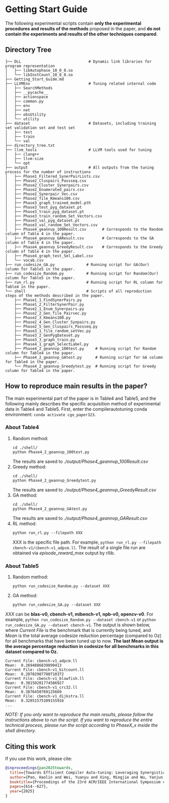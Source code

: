 # Getting Start Guide

The following experimental scripts contain **only the experimental procedures and results of the methods** proposed in the paper, and **do not contain the experiments and results of the other techniques compared**.

## Directory Tree
```
├── DLL                              # Dynamic link libraries for program representation
│   ├── libAutophase_10_0_0.so
│   └── libInstCount_10_0_0.so
├── Getting_Start_Guide.md
├── LLVMEnv                          # Tuning related internal code
│   ├── SearchMethods
│   ├── __pycache__
│   ├── actionspace
│   ├── common.py
│   ├── env
│   ├── net
│   ├── obsUtility
│   └── utility
├── dataset                          # Datasets, including training set validation set and test set
│   ├── test
│   ├── train
│   └── val
├── directory_tree.txt
├── llvm_tools                       # LLVM tools used for tuning
│   ├── clang++
│   ├── llvm-size
│   └── opt
├── output                           # All outputs from the tuning process for the number of instructions
│   ├── Phase1_Filtered_SynerPairLists.csv
│   ├── Phase2_Cluspairs_Passseq.csv
│   ├── Phase2_Cluster_Synerpairs.csv
│   ├── Phase2_Enumerated_pairs.csv
│   ├── Phase2_Synerpair_Vec.csv
│   ├── Phase2_file_Kmeans100.csv
│   ├── Phase3_graph_trained_model.pth
│   ├── Phase3_test_pyg_dataset.pt
│   ├── Phase3_train_pyg_dataset.pt
│   ├── Phase3_train_random_Set_Vectors.csv
│   ├── Phase3_val_pyg_dataset.pt
│   ├── Phase3_val_random_Set_Vectors.csv
│   ├── Phase4_geannvp_100Result.csv       # Corresponds to the Random column of Table 4 in the paper.
│   ├── Phase4_geannvp_GAResult.csv        # Corresponds to the GA column of Table 4 in the paper.
│   ├── Phase4_geannvp_GreedyResult.csv    # Corresponds to the Greedy column of Table 4 in the paper.
│   ├── Phase4_graph_test_Sel_Label.csv
│   └── vocab.csv
├── run_codesize_GA.py              # Running script for GA(Our) column for Table5 in the paper.
├── run_codesize_Random.py          # Running script for Random(Our) column for Table5 in the paper.
├── run_rl.py                       # Running script for RL column for Table4 in the paper.
└── shell                           # Scripts of all reproduction steps of the methods described in the paper.
    ├── Phase1_1_FindSynerPairs.py
    ├── Phase1_2_FilterSynerPair.py
    ├── Phase2_1_Enum_Synerpairs.py
    ├── Phase2_2_Gen_file_Pairvec.py
    ├── Phase2_3_Kmeans100.py
    ├── Phase2_4_Gen_Cluster_Synpairs.py
    ├── Phase2_5_Gen_Cluspairs_Passseq.py
    ├── Phase3_1_file_random_setVec.py
    ├── Phase3_2_GenPygDateset.py
    ├── Phase3_3_graph_train.py
    ├── Phase4_1_graph_SelectLabel.py
    ├── Phase4_2_geannvp_100test.py     # Running script for Random column for Table4 in the paper.
    ├── Phase4_2_geannvp_GAtest.py      # Running script for GA column for Table4 in the paper.
    └── Phase4_2_geannvp_Greedytest.py  # Running script for Greedy column for Table4 in the paper.
```

## How to reproduce main results in the paper?
The main experimental part of the paper is in Table4 and Table5, and the following mainly describes the specific acquisition method of experimental data in Table4 and Table5.
First, enter the compilerautotuning conda environment:
```conda activate cgo_paper323```.
### About Table4
1. Random method: 
    ``` 
    cd ./shell/
    python Phase4_2_geannvp_100test.py
    ```
    The results are saved to *./output/Phase4_geannvp_100Result.csv*
2. Greedy method:
    ``` 
    cd ./shell/
    python Phase4_2_geannvp_Greedytest.py
    ```
    The results are saved to *./output/Phase4_geannvp_GreedyResult.csv*
3. GA method:
    ``` 
    cd ./shell/
    python Phase4_2_geannvp_GAtest.py
    ```
    The results are saved to *./output/Phase4_geannvp_GAResult.csv*
3. RL method:
    ``` 
    python run_rl.py --filepath XXX
    ```
    XXX is the specific file path. For example, `python run_rl.py --filepath cbench-v1/cbench-v1_adpcm.ll`. The result of a single file run are obtained via *episode_reward_max* output by rllib.

### About Table5

1. Random method: 
    ``` 
    python run_codesize_Random.py --dataset XXX
    ```

2. GA method:
    ``` 
    python run_codesize_GA.py --dataset XXX
    ```
    
*XXX* can be **blas-v0, cbench-v1, mibench-v1, npb-v0, opencv-v0**. For example, `python run_codesize_Random.py --dataset cbench-v1` or `python run_codesize_GA.py --dataset cbench-v1`. The output is shown below, where *Current File* is the benchmark that is currently being tuned, and *Mean* is the total average codesize reduction percentage (compared to Oz) for all benchmarks that have been tuned up to now. **The last Mean output is the average percentage reduction in codesize for all benchmarks in this dataset compared to Oz.**

```
Current File: cbench-v1_adpcm.ll
Mean:  0.2694886839899413
Current File: cbench-v1_bitcount.ll
Mean:  0.20702907780710372
Current File: cbench-v1_blowfish.ll
Mean:  0.30150201774586927
Current File: cbench-v1_crc32.ll
Mean:  0.3876450769125669
Current File: cbench-v1_dijkstra.ll
Mean:  0.32051575109155916
...
```


*NOTE: If you only want to reproduce the main results, please follow the instructions above to run the script. If you want to reproduce the entire technical process, please run the script according to PhaseX_x inside the shell directory.*

## Citing this work
If you use this work, please cite:
```bibtex
@inproceedings{pan2025towards,
  title={Towards Efficient Compiler Auto-tuning: Leveraging Synergistic Search Spaces},
  author={Pan, Haolin and Wei, Yuanyu and Xing, Mingjie and Wu, Yanjun and Zhao, Chen},
  booktitle={Proceedings of the 23rd ACM/IEEE International Symposium on Code Generation and Optimization},
  pages={614--627},
  year={2025}
}